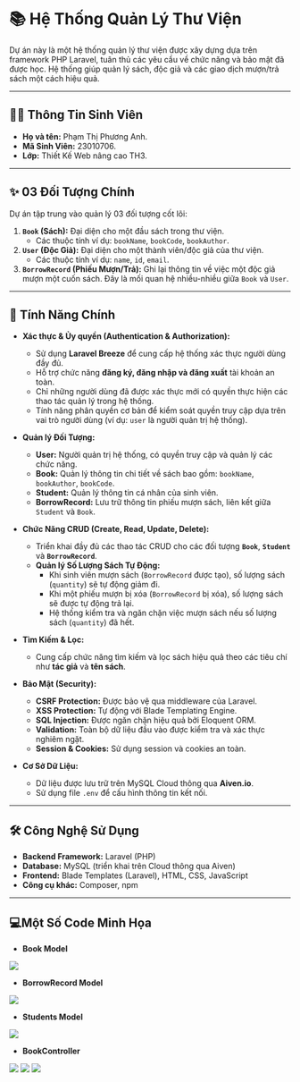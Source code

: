 
# 📚 Hệ Thống Quản Lý Thư Viện

Dự án này là một hệ thống quản lý thư viện được xây dựng dựa trên framework PHP Laravel, tuân thủ các yêu cầu về chức năng và bảo mật đã được học. Hệ thống giúp quản lý sách, độc giả và các giao dịch mượn/trả sách một cách hiệu quả.

---

## 🙋‍♀️ Thông Tin Sinh Viên

* **Họ và tên:** Phạm Thị Phương Anh.
* **Mã Sinh Viên:** 23010706.
* **Lớp:** Thiết Kế Web nâng cao TH3.

---

## ✨ 03 Đối Tượng Chính

Dự án tập trung vào quản lý 03 đối tượng cốt lõi:

1.  **`Book` (Sách):** Đại diện cho một đầu sách trong thư viện.
    * Các thuộc tính ví dụ: `bookName`, `bookCode`, `bookAuthor`.
2.  **`User` (Độc Giả):** Đại diện cho một thành viên/độc giả của thư viện.
    * Các thuộc tính ví dụ: `name`, `id`, `email`.
3.  **`BorrowRecord` (Phiếu Mượn/Trả):** Ghi lại thông tin về việc một độc giả mượn một cuốn sách. Đây là mối quan hệ nhiều-nhiều giữa `Book` và `User`.

---

## 🚀 Tính Năng Chính

* **Xác thực & Ủy quyền (Authentication & Authorization):**
    * Sử dụng **Laravel Breeze** để cung cấp hệ thống xác thực người dùng đầy đủ.
    * Hỗ trợ chức năng **đăng ký, đăng nhập và đăng xuất** tài khoản an toàn.
    * Chỉ những người dùng đã được xác thực mới có quyền thực hiện các thao tác quản lý trong hệ thống.
    * Tính năng phân quyền cơ bản để kiểm soát quyền truy cập dựa trên vai trò người dùng (ví dụ: `user` là người quản trị hệ thống).

* **Quản lý Đối Tượng:**
    * **User:** Người quản trị hệ thống, có quyền truy cập và quản lý các chức năng.
    * **Book:** Quản lý thông tin chi tiết về sách bao gồm: `bookName`, `bookAuthor`, `bookCode`.
    * **Student:** Quản lý thông tin cá nhân của sinh viên.
    * **BorrowRecord:** Lưu trữ thông tin phiếu mượn sách, liên kết giữa `Student` và `Book`.

* **Chức Năng CRUD (Create, Read, Update, Delete):**
    * Triển khai đầy đủ các thao tác CRUD cho các đối tượng **`Book`**, **`Student`** và **`BorrowRecord`**.
    * **Quản lý Số Lượng Sách Tự Động:**
        * Khi sinh viên mượn sách (`BorrowRecord` được tạo), số lượng sách (`quantity`) sẽ tự động giảm đi.
        * Khi một phiếu mượn bị xóa (`BorrowRecord` bị xóa), số lượng sách sẽ được tự động trả lại.
        * Hệ thống kiểm tra và ngăn chặn việc mượn sách nếu số lượng sách (`quantity`) đã hết.

* **Tìm Kiếm & Lọc:**
    * Cung cấp chức năng tìm kiếm và lọc sách hiệu quả theo các tiêu chí như **tác giả** và **tên sách**.

* **Bảo Mật (Security):**
    * **CSRF Protection:** Được bảo vệ qua middleware của Laravel.
    * **XSS Protection:** Tự động với Blade Templating Engine.
    * **SQL Injection:** Được ngăn chặn hiệu quả bởi Eloquent ORM.
    * **Validation:** Toàn bộ dữ liệu đầu vào được kiểm tra và xác thực nghiêm ngặt.
    * **Session & Cookies:** Sử dụng session và cookies an toàn.

* **Cơ Sở Dữ Liệu:**
    * Dữ liệu được lưu trữ trên MySQL Cloud thông qua **Aiven.io**.
    * Sử dụng file `.env` để cấu hình thông tin kết nối.

---

## 🛠️ Công Nghệ Sử Dụng

* **Backend Framework:** Laravel (PHP)
* **Database:** MySQL (triển khai trên Cloud thông qua Aiven)
* **Frontend:** Blade Templates (Laravel), HTML, CSS, JavaScript
* **Công cụ khác:** Composer, npm
---

## 💻Một Số Code Minh Họa

* **Book Model**
<img src="img/Book.png">

* **BorrowRecord Model**
<img src="img/BorrowRecord.png">

* **Students Model**
<img src="img/Student.png">

* **BookController**
<img src="img/BC1.png">
<img src="img/BC2.png">
<img src="img/BC3.png">
